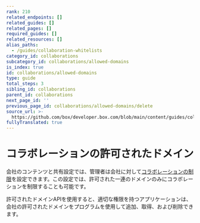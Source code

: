 ```yaml
---
rank: 210
related_endpoints: []
related_guides: []
related_pages: []
required_guides: []
related_resources: []
alias_paths:
  - /guides/collaboration-whitelists
category_id: collaborations
subcategory_id: collaborations/allowed-domains
is_index: true
id: collaborations/allowed-domains
type: guide
total_steps: 3
sibling_id: collaborations
parent_id: collaborations
next_page_id: ''
previous_page_id: collaborations/allowed-domains/delete
source_url: >-
  https://github.com/box/developer.box.com/blob/main/content/guides/collaborations/allowed-domains/index.md
fullyTranslated: true
---
```

# コラボレーションの許可されたドメイン

会社のコンテンツと共有設定では、管理者は会社に対して[コラボレーションの制限][collab-restrictions]を設定できます。この設定では、許可された一連のドメインのみにコラボレーションを制限することも可能です。

許可されたドメインAPIを使用すると、適切な権限を持つアプリケーションは、会社の許可されたドメインをプログラムを使用して追加、取得、および削除できます。

<!-- i18n-enable localize-links -->

[collab-restrictions]: https://support.box.com/hc/en-us/articles/4404822772755-Enterprise-Settings-Content-Sharing-Tab

<!-- i18n-disable localize-links -->

